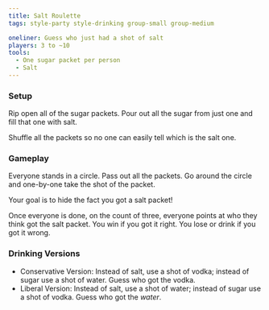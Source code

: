 ```yaml
---
title: Salt Roulette
tags: style-party style-drinking group-small group-medium

oneliner: Guess who just had a shot of salt
players: 3 to ~10
tools:
  - One sugar packet per person
  - Salt
---
```

### Setup
Rip open all of the sugar packets. Pour out all the sugar from just one and fill that one with salt.

Shuffle all the packets so no one can easily tell which is the salt one.

### Gameplay
Everyone stands in a circle. Pass out all the packets. Go around the circle and one-by-one take the shot of the packet.

Your goal is to hide the fact you got a salt packet!

Once everyone is done, on the count of three, everyone points at who they think got the salt packet. You win if you got it right. You lose or drink if you got it wrong.

### Drinking Versions
* Conservative Version: Instead of salt, use a shot of vodka; instead of sugar use a shot of water. Guess who got the vodka.
* Liberal Version: Instead of salt, use a shot of water; instead of sugar use a shot of vodka. Guess who got the _water_.
